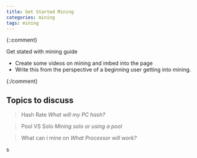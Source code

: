 ```yaml
---
title: Get Started Mining
categories: mining
tags: mining
---
```





{::comment}

Get stated with mining guide

* Create some videos on mining and imbed into the page
* Write this from the perspective of a beginning user getting into mining.


{:/comment}


## Topics to discuss

<blockquote>Hash Rate<cite> What will my PC hash?</cite></blockquote>

<blockquote>Pool VS Solo<cite> Mining solo or using a pool</cite></blockquote>

<blockquote>What can i mine on<cite> What Processor will work?</cite></blockquote>

s
